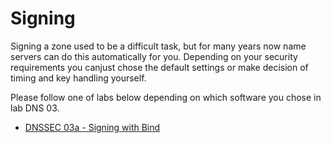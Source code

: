 # Signing

Signing a zone used to be a difficult task, but for many years now name servers 
can do this automatically for you. Depending on your security requirements you
canjust chose the default settings or make decision of timing and key handling
yourself.

Please follow one of labs below depending on which software you chose in lab DNS 03.
- [DNSSEC 03a - Signing with Bind](DNSSEC%2003a%20-%20Manual%20Signing%20with%20Bind.md) 

